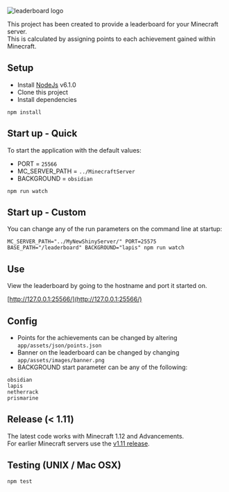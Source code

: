 ![leaderboard logo](https://github.com/nathancashmore/Leaderboard/blob/master/app/assets/images/leaderboard.png "Leaderboard Logo")

This project has been created to provide a leaderboard for your Minecraft server.  
This is calculated by assigning points to each achievement gained within Minecraft.

## Setup ##

* Install [NodeJs](https://nodejs.org/en/) v6.1.0
* Clone this project
* Install dependencies

```
npm install
```

## Start up - Quick ##
To start the application with the default values:
* PORT = ```25566```
* MC_SERVER_PATH = ```../MinecraftServer```
* BACKGROUND = ```obsidian```

```
npm run watch
```

## Start up - Custom ##
You can change any of the run parameters on the command line at startup:
```
MC_SERVER_PATH="../MyNewShinyServer/" PORT=25575 BASE_PATH="/leaderboard" BACKGROUND="lapis" npm run watch
```

## Use ##
View the leaderboard by going to the hostname and port it started on.

[http://127.0.0.1:25566/](http://127.0.0.1:25566/)

## Config ##

* Points for the achievements can be changed by altering ```app/assets/json/points.json```
* Banner on the leaderboard can be changed by changing ```app/assets/images/banner.png```
* BACKGROUND start parameter can be any of the following:
```
obsidian
lapis
netherrack
prismarine
```
 
## Release (< 1.11) ##
The latest code works with Minecraft 1.12 and Advancements.  
For earlier Minecraft servers use the [v1.11 release](https://github.com/nathancashmore/Leaderboard/releases/tag/v1.11).

## Testing (UNIX / Mac OSX) ##

```
npm test
```
